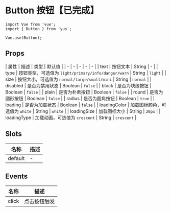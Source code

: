 # Button 按钮【已完成】

```JS
import Vue from 'vue';
import { Button } from 'yus';

Vue.use(Button);
```

## Props

| 属性 | 描述 | 类型 | 默认值 |
| - | - | - | - | - |
| text | 按钮文本 | String | - |
| type | 按钮类型，可选值为 `light/primary/info/danger/warn` | String | `light` |
| size | 按钮大小，可选值为 `normal/large/small/mini` | String | `normal` |
| disabled | 是否为禁用状态 | Boolean | `false` |
| block | 是否为块级按钮 | Boolean | `false` |
| plain | 是否为朴素按钮 | Boolean | `false` |
| round | 是否为圆形按钮 | Boolean | `false` |
| radius | 是否为圆角按钮 | Boolean | `true` |
| loading | 是否为加载状态 | Boolean | `false` |
| loadingColor | 加载图标颜色，可选值为 `white` | String | `white` |
| loadingSize | 加载图标大小 | String | `20px` |
| loadingType | 加载动画，可选值为 `crescent` | String | `crescent` |

## Slots

| 名称 | 描述 |
| - | - |
| default | - |

## Events

| 名称 | 描述 |
| - | - |
| click | 点击按钮触发 |